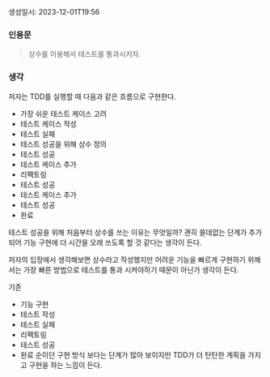 생성일시: 2023-12-01T19:56
### 인용문
> 상수를 이용해서 테스트를 통과시키자.
### 생각
저자는 TDD를 실행할 때 다음과 같은 흐름으로 구현한다.
- 가장 쉬운 테스트 케이스 고려
- 테스트 케이스 작성
- 테스트 실패
- 테스트 성공을 위해 상수 정의
- 테스트 성공
- 테스트 케이스 추가
- 리팩토링
- 테스트 성공
- 테스트 케이스 추가
- 테스트 성공
- 완료

테스트 성공을 위해 처음부터 상수를 쓰는 이유는 무엇일까? 괜히 쓸데없는 단계가 추가되어 기능 구현에 더 시간을 오래 쓰도록 할 것 같다는 생각이 든다.

저자의 입장에서 생각해보면 상수라고 작성했지만 어려운 기능을 빠르게 구현하기 위해서는 가장 빠른 방법으로 테스트를 통과 시켜야하기 때문이 아닌가 생각이 든다.

기존
- 기능 구현
- 테스트 작성
- 테스트 실패
- 리팩토링
- 테스트 성공
- 완료
순이던 구현 방식 보다는 단계가 많아 보이지만 TDD가 더 탄탄한 계획을 가지고 구현을 하는 느낌이 든다.